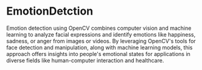 # EmotionDetction

Emotion detection using OpenCV combines computer vision and machine learning to analyze facial expressions and identify emotions like happiness, sadness, or anger from images or videos. By leveraging OpenCV's tools for face detection and manipulation, along with machine learning models, this approach offers insights into people's emotional states for applications in diverse fields like human-computer interaction and healthcare.
